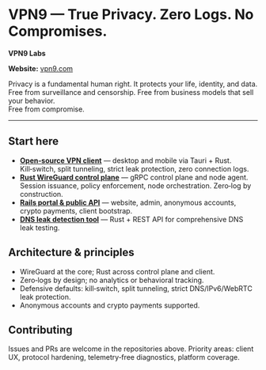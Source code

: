 # VPN9 — True Privacy. Zero Logs. No Compromises.

**VPN9 Labs**

**Website:** [vpn9.com](https://vpn9.com)

Privacy is a fundamental human right. It protects your life, identity, and data.  
Free from surveillance and censorship. Free from business models that sell your behavior.  
Free from compromise.

---

## Start here

- **[Open‑source VPN client](https://github.com/vpn9labs/vpn9-app)** — desktop and mobile via Tauri + Rust. Kill‑switch, split tunneling, strict leak protection, zero connection logs.
- **[Rust WireGuard control plane](https://github.com/vpn9labs/vpn9-service)** — gRPC control plane and node agent. Session issuance, policy enforcement, node orchestration. Zero‑log by construction.
- **[Rails portal & public API](https://github.com/vpn9labs/vpn9-portal)** — website, admin, anonymous accounts, crypto payments, client bootstrap.
- **[DNS leak detection tool](https://github.com/vpn9labs/vpn9-dns-leak-tool)** — Rust + REST API for comprehensive DNS leak testing.

## Architecture & principles

- WireGuard at the core; Rust across control plane and client.
- Zero‑logs by design; no analytics or behavioral tracking.
- Defensive defaults: kill‑switch, split tunneling, strict DNS/IPv6/WebRTC leak protection.
- Anonymous accounts and crypto payments supported.

## Contributing

Issues and PRs are welcome in the repositories above. Priority areas: client UX, protocol hardening, telemetry‑free diagnostics, platform coverage.
